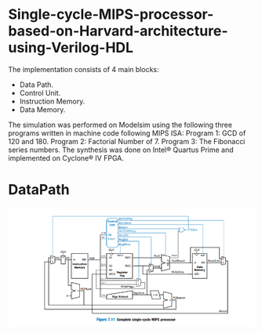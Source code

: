 ﻿# Single-cycle-MIPS-processor-based-on-Harvard-architecture-using-Verilog-HDL


The implementation consists of 4 main blocks:
- Data Path.
- Control Unit.
- Instruction Memory.
- Data Memory.

The simulation was performed on Modelsim using the following three programs written in machine 
code following MIPS ISA:
Program 1: GCD of 120 and 180.
Program 2: Factorial Number of 7.
Program 3: The Fibonacci series numbers.
The synthesis was done on Intel® Quartus Prime and implemented on Cyclone® IV FPGA.

# DataPath
![Screenshot](DataPath.PNG)




